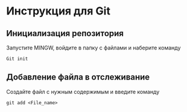 # Инструкция для Git

## Инициализация репозитория
Запустите MINGW, войдите в папку с файлами и наберите команду

>
    Git init


## Добавление файла в отслеживание
Создайте файл с нужным содержимым и введите команду

>
    git add <File_name>
